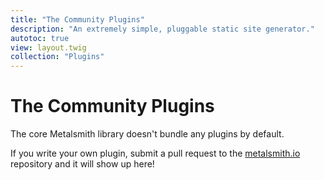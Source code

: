 ```yaml
---
title: "The Community Plugins"
description: "An extremely simple, pluggable static site generator."
autotoc: true
view: layout.twig
collection: "Plugins"
---
```


# The Community Plugins

The core Metalsmith library doesn't bundle any plugins by default.

If you write your own plugin, submit a pull request to the [metalsmith.io](https://github.com/segmentio/metalsmith.io/tree/master/src/plugins.json) repository and it will show up here!